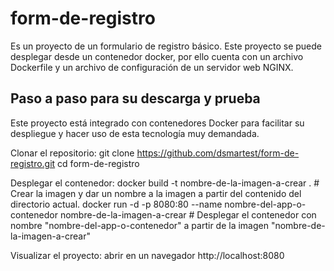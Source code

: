 # form-de-registro
Es un proyecto de un formulario de registro básico. Este proyecto se puede desplegar desde un contenedor docker, por ello cuenta con un archivo Dockerfile y un archivo de configuración de un servidor web NGINX.

## Paso a paso para su descarga y prueba
Este proyecto está integrado con contenedores Docker para facilitar su despliegue y hacer uso de esta tecnología muy demandada. 

Clonar el repositorio:
git clone https://github.com/dsmartest/form-de-registro.git
cd form-de-registro

Desplegar el contenedor:
docker build -t nombre-de-la-imagen-a-crear . # Crear la imagen y dar un nombre a la imagen a partir del contenido del directorio actual.
docker run -d -p 8080:80 --name nombre-del-app-o-contenedor nombre-de-la-imagen-a-crear # Desplegar el contenedor con nombre "nombre-del-app-o-contenedor" a partir de la imagen "nombre-de-la-imagen-a-crear"

Visualizar el proyecto:
abrir en un navegador http://localhost:8080
